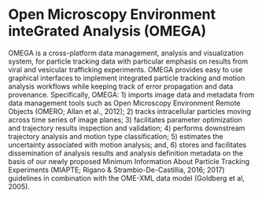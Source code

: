 Open Microscopy Environment inteGrated Analysis (OMEGA)
=====

OMEGA is a cross-platform data management, analysis and visualization system, for particle tracking data with particular emphasis on results from viral and vesicular trafficking experiments. OMEGA provides easy to use graphical interfaces to implement integrated particle tracking and motion analysis workflows while keeping track of error propagation and data provenance. Specifically, OMEGA: 1) imports image data and metadata from data management tools such as Open Microscopy Environment Remote Objects (OMERO; Allan et al., 2012); 2) tracks intracellular particles moving across time series of image planes; 3) facilitates parameter optimization and trajectory results inspection and validation; 4) performs downstream trajectory analysis and motion type classification; 5) estimates the uncertainty associated with motion analysis; and, 6) stores and facilitates dissemination of analysis results and analysis definition metadata on the basis of our newly proposed Minimum Information About Particle Tracking Experiments (MIAPTE; Rigano & Strambio-De-Castillia, 2016; 2017) guidelines in combination with the OME-XML data model (Goldberg et al, 2005).
